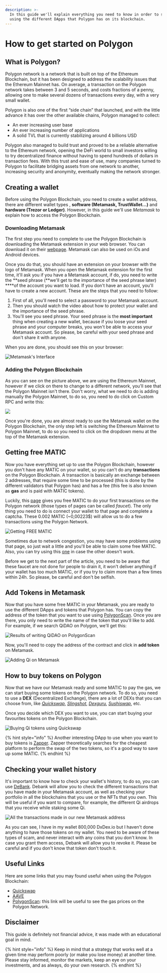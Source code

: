 ```yaml
---
description: >-
  In this guide we'll explain everything you need to know in order to start
  using the different DApps that Polygon has on its blockchain.
---
```


# How to get started on Polygon

## What is Polygon?

Polygon network is a network that is built on top of the Ethereum Blockchain, but it has been designed to address the scalability issues that the Ethereum Mainnet has. On average, a transaction on the Polygon network takes between 3 and 5 seconds, and costs fractions of a penny, allowing one to make several dozens of transactions every day, with a very small wallet.

Polygon is also one of the first “side chain” that launched, and with the little advance it has over the other available chains, Polygon managed to collect:

* An ever increasing user base
* An ever increasing number of applications
* A solid TVL that is currently stabilizing around 4 billions USD

Polygon also managed to build trust and proved to be a reliable alternative to the Ethereum network, opening the DeFi world to small investors willing to try decentralized finance without having to spend hundreds of dollars in transaction fees. With this trust and ease of use, many companies turned to Polygon to facilitate bridging assets from one network to another, increasing security and anonymity, eventually making the network stronger.

## Creating a wallet

Before using the Polygon Blockchain, you need to create a wallet address, there are different wallet types , **software \(**Metamask, TrustWallet...**\)** and **hardware \(**Trezor or Ledger**\)**. However, in this guide we'll use _Metamask_ to explain how to access the Polygon Blockchain. 

### Downloading Metamask

The first step you need to complete to use the Polygon Blockchain is downloading the Metamask extension in your web browser. You can download it on their [webpage](https://metamask.io/index.html). Metamask can also be used on iOs and Android devices.

Once you do that, you should have an extension on your browser with the logo of Metamask. When you open the Metamask extension for the first time, it'll ask you if you have a Metamask account, if do, you need to write the **seed phrase \(**we'll get to the importance of the seed phrase later\) ****of the account you want to load. If you don't have an account, you'll have to create a new account. These are the steps that you need to follow:

1. First of all, you'll need to select a password to your Metamask account.
2. Then you should watch the video about how to protect your wallet and the importance of the seed phrase.
3. You'll see you seed phrase. Your seed phrase is the **most important** thing when creating a new wallet, because if you loose your seed phrase and your computer breaks, you won't be able to access your Metamask account. So please, be careful with your seed phrase and don't share it with anyone.

When you are done, you should see this on your browser:

![Metamask&apos;s Interface](.gitbook/assets/image%20%2827%29.png)

### Adding the Polygon Blockchain

As you can see on the picture above, we are using the Ethereum Mainnet, however if we click on there to change to a different network, you'll see that the Polygon Mainnet isn't there. Don't worry, what we need to do is adding manually the Polygon Mainnet, to do so, you need to do click on Custom RPC and write this:

![](.gitbook/assets/image%20%2816%29.png)

Once you're done, you are almost ready to use the Metamask wallet on the Polygon Blockchain, the only step left is switching the Ethereum Mainnet to Polygon Mainnet, to do so you need to click on the dropdown menu at the top of the Metamask extension.

## Getting free MATIC

Now you have everything set up to use the Polygon Blockchain, however you don't have any MATIC on your wallet, so you can't do any **transactions** on the Polygon Blockchain. A transaction is basically an exchange between 2 addresses, that require some time to be processed \(this is done by the different validators that Polygon has\) and has a fee \(this fee is also known as **gas** and is paid with MATIC tokens\).

Luckily, this [page](https://matic.supply/) gives you free MATIC to do your first transactions on the Polygon network \(those types of pages can be called _faucet_\). The only thing you need to do is connect your wallet to that page and complete a captcha. These 0.002 MATIC \(~0,00223$\) will allow us to do a few transactions using the Polygon Network.

![Getting FREE MATIC](.gitbook/assets/image%20%2826%29.png)

Sometimes due to network congestion, you may have some problems using that page, so just wait a little and you'll be able to claim some free MATIC. Also, you can try using this [one](https://macncheese.finance/matic-polygon-mainnet-faucet.php) in case the other doesn't work. 

Before we get to the next part of the article, you need to be aware that these faucet are not done for people to drain it, it won't deliver anything if your wallet has too much MATIC, or if you try to claim more than a few times within 24h. So please, be careful and don't be selfish.

## Add Tokens in Metamask

Now that you have some free MATIC in your Metamask, you are ready to use the different DApps and tokens that Polygon has. You can copy the address of the token that you want to use using [PolygonScan](https://polygonscan.com/). Once you are there, you only need to write the name of the token that you'll like to add. For example, if we search QiDAO on Polygon, we'll get this:

![Results of writing QiDAO on PolygonScan](.gitbook/assets/image%20%2824%29.png)

Now, you'll need to copy the address of the contract and click in **add token** on Metamask.

![Adding Qi on Metamask](.gitbook/assets/image%20%2822%29.png)

## How to buy tokens on Polygon

Now that we have our Metamask ready and some MATIC to pay the gas, we can start buying some tokens on the Polygon network. To do so, you need to use a **DEX** \(Decentralized Exchange\), there are a lot of DEXs that you can choose from, like [_Quickswap_](https://quickswap.exchange/#/swap), [_Slingshot_](https://app.slingshot.finance/trade/m/MATIC/USDC), [_Dexguru_](https://dex.guru/), [_Sushiswap_](https://app.sushi.com/swap), etc. 

Once you decide which DEX you want to use, you can start buying your favourites tokens on the Polygon Blockchain.

![Buying Qi tokens using Quickswap](.gitbook/assets/image%20%2825%29.png)

{% hint style="info" %}
Another interesting DApp to use when you want to buy tokens is [Zapper](https://zapper.fi/es/exchange). Zapper theoretically searches for the cheapest platform to perform the swap of the two tokens, so it's a good way to save up some MATIC.
{% endhint %}

## Checking your wallet history

It's important to know how to check your wallet's history, to do so, you can use [DeBank](https://debank.com/). Debank will allow you to check the different transactions that you have made in your Metamask account, as well as checking your portfolio in all the blockchains that you use or the NFTs that you own. This will be useful if you want to compare, for example, the different Qi airdrops that you receive while staking some Qi.

![All the transactions made in our new Metamask address](.gitbook/assets/image%20%2810%29.png)

As you can see, I have in my wallet 800,000 DxDex.io but I haven't done anything to have those tokens on my wallet. You need to be aware of these types of scam, and never interact with any coins that you don't know. In case you grant them access, Debank will allow you to revoke it. Please be careful and if you don't know that token don't touch it. 

## Useful Links

Here are some links that you may found useful when using the Polygon Blockchain:

* [Quickswap](https://quickswap.exchange/#/swap)
*  [AAVE](https://app.aave.com/)
* [PolygonScan](https://polygonscan.com/gastracker/): this link will be useful to see the gas prices on the Polygon Network.

## Disclaimer

This guide is definitely not financial advice, it was made with an educational goal in mind. 

{% hint style="info" %}
Keep in mind that a strategy that works well at a given time may perform poorly \(or make you lose money\) at another time. Please stay informed, monitor the markets, keep an eye on your investments, and as always, do your own research.
{% endhint %}

 

